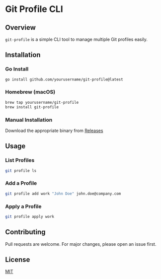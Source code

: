 # Git Profile CLI

## Overview
`git-profile` is a simple CLI tool to manage multiple Git profiles easily.

## Installation

### Go Install
```bash
go install github.com/yourusername/git-profile@latest
```

### Homebrew (macOS)
```bash
brew tap yourusername/git-profile
brew install git-profile
```

### Manual Installation
Download the appropriate binary from [Releases](https://github.com/yourusername/git-profile/releases)

## Usage

### List Profiles
```bash
git profile ls
```

### Add a Profile
```bash
git profile add work "John Doe" john.doe@company.com
```

### Apply a Profile
```bash
git profile apply work
```

## Contributing
Pull requests are welcome. For major changes, please open an issue first.

## License
[MIT](https://choosealicense.com/licenses/mit/)